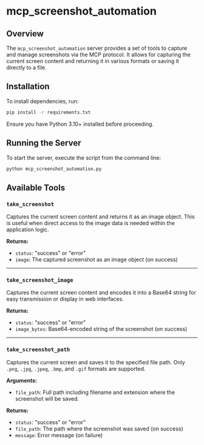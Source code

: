 # mcp_screenshot_automation

## Overview

The `mcp_screenshot_automation` server provides a set of tools to capture and manage screenshots via the MCP protocol. It allows for capturing the current screen content and returning it in various formats or saving it directly to a file.

## Installation

To install dependencies, run:

```bash
pip install -r requirements.txt
```

Ensure you have Python 3.10+ installed before proceeding.

## Running the Server

To start the server, execute the script from the command line:

```bash
python mcp_screenshot_automation.py
```

## Available Tools

### `take_screenshot`

Captures the current screen content and returns it as an image object. This is useful when direct access to the image data is needed within the application logic.

**Returns:**  
- `status`: "success" or "error"
- `image`: The captured screenshot as an image object (on success)

---

### `take_screenshot_image`

Captures the current screen content and encodes it into a Base64 string for easy transmission or display in web interfaces.

**Returns:**  
- `status`: "success" or "error"
- `image_bytes`: Base64-encoded string of the screenshot (on success)

---

### `take_screenshot_path`

Captures the current screen and saves it to the specified file path. Only `.png`, `.jpg`, `.jpeg`, `.bmp`, and `.gif` formats are supported.

**Arguments:**
- `file_path`: Full path including filename and extension where the screenshot will be saved.

**Returns:**  
- `status`: "success" or "error"
- `file_path`: The path where the screenshot was saved (on success)
- `message`: Error message (on failure)